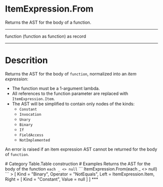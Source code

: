 ﻿# ItemExpression.From
Returns the AST for the body of a function.
***
function (function as function) as record
***
# Descrition 
<p>Returns the AST for the body of <code>function</code>, normalized into an <i>item expression</i>:
<ul>
  <li>The function must be a 1-argument lambda.</li>
  <li>All references to the function parameter are replaced with <code>ItemExpression.Item</code>.</li>
  <li>The AST will be simplified to contain only nodes of the kinds:
    <ul>
      <li><code>Constant</code></li>
      <li><code>Invocation</code></li>
      <li><code>Unary</code></li>
      <li><code>Binary</code></li>
      <li><code>If</code></li>
      <li><code>FieldAccess</code></li>
      <li><code>NotImplemented</code></li>
    </ul>
  </li>
</ul>
</p>
</p>An error is raised if an item expression AST cannot be returned for the body of <code>function</code>.</p>
# Category 
Table.Table construction
# Examples 
Returns the AST for the body of the function <code>each _ &lt;&gt; null</code>
```
ItemExpression.From(each _ <> null)
```
> [
    Kind = "Binary",
    Operator = "NotEquals",
    Left = ItemExpression.Item,
    Right =
    [
        Kind = "Constant",
        Value = null
    ]
]
***
